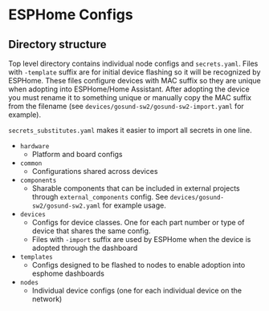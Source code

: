 # ESPHome Configs

## Directory structure

Top level directory contains individual node configs and `secrets.yaml`. Files with `-template` suffix are for initial device flashing so it will be recognized by ESPHome. These files configure devices with MAC suffix so they are unique when adopting into ESPHome/Home Assistant. After adopting the device you must rename it to something unique or manually copy the MAC suffix from the filename (see `devices/gosund-sw2/gosund-sw2-import.yaml` for example).

`secrets_substitutes.yaml` makes it easier to import all secrets in one line.

* `hardware`
    * Platform and board configs
* `common`
    * Configurations shared across devices
* `components`
    * Sharable components that can be included in external projects through `external_components` config. See `devices/gosund-sw2/gosund-sw2.yaml` for example usage.
* `devices`
    * Configs for device classes. One for each part number or type of device that shares the same config.
    * Files with `-import` suffix are used by ESPHome when the device is adopted through the dashboard
* `templates`
    * Configs designed to be flashed to nodes to enable adoption into esphome dashboards
* `nodes`
    * Individual device configs (one for each individual device on the network)
